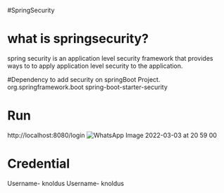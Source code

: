 #SpringSecurity

# what is springsecurity?
spring security is an application level security framework that provides ways to to apply application level security to the application.

#Dependency to add security on springBoot Project.
<dependency>
    <groupId>org.springframework.boot</groupId>
    <artifactId>spring-boot-starter-security</artifactId>
</dependency>

 # Run
 http://localhost:8080/login
  ![WhatsApp Image 2022-03-03 at 20 59 00](https://user-images.githubusercontent.com/77096852/156603573-c52350a4-3a20-4990-9946-de16b591842d.jpeg)
 
 # Credential 
 Username- knoldus
 Username- knoldus
